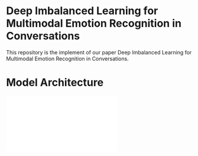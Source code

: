 # Deep Imbalanced Learning for Multimodal Emotion Recognition in Conversations
This repository is the implement of our paper Deep Imbalanced Learning for Multimodal Emotion Recognition in Conversations.
# Model Architecture
![image](特征融合+数据不平衡.pdf)
